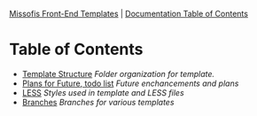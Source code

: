 [Missofis Front-End Templates](http://missofis.com) | [Documentation Table of Contents](toc.md)

# Table of Contents

* [Template Structure](structure.md)  _Folder organization for template._
* [Plans for Future, todo list](todo.md) _Future enchancements and plans_
* [LESS](less.md) _Styles used in template and LESS files_
* [Branches](branches.md) _Branches for various templates_
